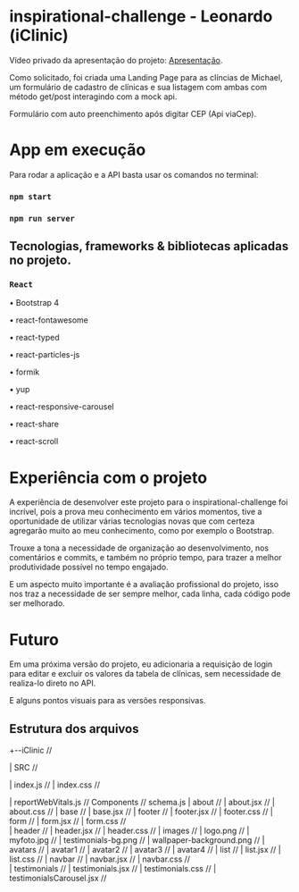 # inspirational-challenge - Leonardo (iClinic)

Vídeo privado da apresentação do projeto: [Apresentação](https://www.youtube.com/watch?v=N1Zw7YmHFMY).

Como solicitado, foi criada uma Landing Page para as clíncias de Michael,
um formulário de cadastro de clínicas e sua listagem com ambas com método get/post interagindo com a mock api.

Formulário com auto preenchimento após digitar CEP (Api viaCep).

# App em execução

Para rodar a aplicação e a API basta usar os comandos no terminal:

### `npm start`
### `npm run server`

## Tecnologias, frameworks & bibliotecas aplicadas no projeto.

### `React`

• Bootstrap 4

• react-fontawesome

• react-typed

• react-particles-js

• formik

• yup

• react-responsive-carousel

• react-share

• react-scroll

# Experiência com o projeto

A experiência de desenvolver este projeto para o inspirational-challenge foi incrível,
pois a prova meu conhecimento em vários momentos, tive a oportunidade de utilizar várias 
tecnologias novas que com certeza agregarão muito ao meu conhecimento, como por exemplo o Bootstrap.

Trouxe a tona a necessidade de organização ao desenvolvimento, nos comentários e commits,
e também no próprio tempo, para trazer a melhor produtividade possível no tempo engajado.

E um aspecto muito importante é a avaliação profissional do projeto, isso nos traz
a necessidade de ser sempre melhor, cada linha, cada código pode ser melhorado.

# Futuro

Em uma próxima versão do projeto, eu adicionaria a requisição de login para 
editar e excluir os valores da tabela de clínicas, sem necessidade de realiza-lo direto no API.

E alguns pontos visuais para as versões responsivas.

## Estrutura dos arquivos

+--iClinic // 


|
     SRC //  


|      index.js // 
|      index.css //


|      reportWebVitals.js //
     Components //
        schema.js
|      about //
|        about.jsx // 
|        about.css //
|      base //
|        base.jsx // 
|      footer //
|        footer.jsx // 
|        footer.css //
|      form //
|        form.jsx // 
|        form.css //  
|      header //
|        header.jsx // 
|        header.css // 
|      images //
|        logo.png // 
|        myfoto.jpg //
|        testimonials-bg.png //
|        wallpaper-background.png //
|           avatars //
|               avatar1 //
|               avatar2 //
|               avatar3 //
|               avatar4 //
|      list //
|        list.jsx // 
|        list.css //
|      navbar //
|        navbar.jsx // 
|        navbar.css //  
|      testimonials //
|        testimonials.jsx // 
|        testimonials.css // 
|        testimonialsCarousel.jsx // 